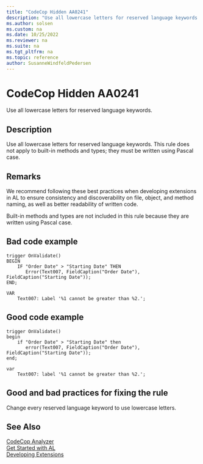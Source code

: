 ```yaml
---
title: "CodeCop Hidden AA0241"
description: "Use all lowercase letters for reserved language keywords."
ms.author: solsen
ms.custom: na
ms.date: 10/25/2022
ms.reviewer: na
ms.suite: na
ms.tgt_pltfrm: na
ms.topic: reference
author: SusanneWindfeldPedersen
---
```

[//]: # (START>DO_NOT_EDIT)
[//]: # (IMPORTANT:Do not edit any of the content between here and the END>DO_NOT_EDIT.)
[//]: # (Any modifications should be made in the .xml files in the ModernDev repo.)
# CodeCop Hidden AA0241
Use all lowercase letters for reserved language keywords.

## Description
Use all lowercase letters for reserved language keywords. This rule does not apply to built-in methods and types; they must be written using Pascal case.

[//]: # (IMPORTANT: END>DO_NOT_EDIT)

## Remarks

We recommend following these best practices when developing extensions in AL to ensure consistency and discoverability on file, object, and method naming, as well as better readability of written code.

Built-in methods and types are not included in this rule because they are written using Pascal case.

## Bad code example

```AL
trigger OnValidate()
BEGIN
    IF "Order Date" > "Starting Date" THEN
       Error(Text007, FieldCaption("Order Date"), FieldCaption("Starting Date"));
END;

VAR
    Text007: Label '%1 cannot be greater than %2.';
```

## Good code example

```AL
trigger OnValidate()
begin
    if "Order Date" > "Starting Date" then
       error(Text007, FieldCaption("Order Date"), FieldCaption("Starting Date"));
end;

var
    Text007: label '%1 cannot be greater than %2.';

```

## Good and bad practices for fixing the rule
Change every reserved language keyword to use lowercase letters.

## See Also  
[CodeCop Analyzer](codecop.md)  
[Get Started with AL](../devenv-get-started.md)  
[Developing Extensions](../devenv-dev-overview.md)  